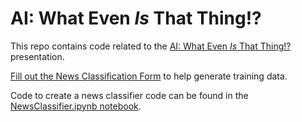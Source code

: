 # AI: What Even _Is_ That Thing!?

This repo contains code related to the [AI: What Even _Is_ That Thing!?](https://docs.google.com/presentation/d/1bejmou_qyuVOtVRio4fi4lgdzkPPqxBQXJvX8cPlLVU/edit?usp=sharing) presentation.

[Fill out the News Classification Form](https://goo.gl/forms/nLcf2ol0o5dAJxGw1)
to help generate training data. 

Code to create a news classifier code can be found in the [NewsClassifier.ipynb notebook](./NewsClassifier.ipynb).
